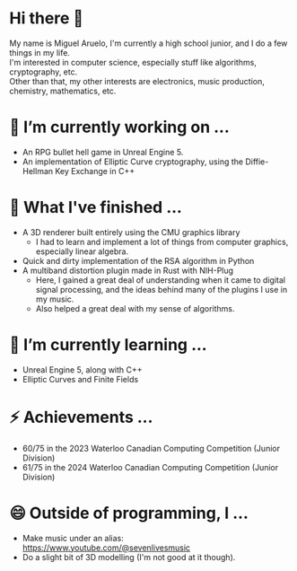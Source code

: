# Hi there 👋
My name is Miguel Aruelo, I'm currently a high school junior, and I do a few things in my life.<br>
I'm interested in computer science, especially stuff like algorithms, cryptography, etc.<br>
Other than that, my other interests are electronics, music production, chemistry, mathematics, etc.

# 🔭 I’m currently working on ...
- An RPG bullet hell game in Unreal Engine 5.
- An implementation of Elliptic Curve cryptography, using the Diffie-Hellman Key Exchange in C++

# 🤔 What I've finished ...
- A 3D renderer built entirely using the CMU graphics library
  - I had to learn and implement a lot of things from computer graphics, especially linear algebra.
- Quick and dirty implementation of the RSA algorithm in Python
- A multiband distortion plugin made in Rust with NIH-Plug
  - Here, I gained a great deal of understanding when it came to digital signal processing, and the ideas behind many of the plugins I use in my music.
  - Also helped a great deal with my sense of algorithms.

# 🌱 I’m currently learning ...
- Unreal Engine 5, along with C++
- Elliptic Curves and Finite Fields

# ⚡ Achievements ...
- 60/75 in the 2023 Waterloo Canadian Computing Competition (Junior Division)
- 61/75 in the 2024 Waterloo Canadian Computing Competition (Junior Division)

# 😄 Outside of programming, I ...
- Make music under an alias: https://www.youtube.com/@sevenlivesmusic
- Do a slight bit of 3D modelling (I'm not good at it though).
<!--
**migearu/migearu** is a ✨ _special_ ✨ repository because its `README.md` (this file) appears on your GitHub profile.

Here are some ideas to get you started:

- 
- 🌱 I’m currently learning ...
- 👯 I’m looking to collaborate on ...
- 🤔 I’m looking for help with ...
- 💬 Ask me about ...
- 📫 How to reach me: ...
- 😄 Pronouns: ...
- ⚡ Fun fact: ...
-->
